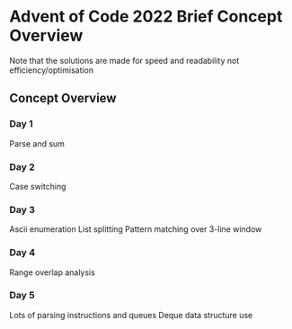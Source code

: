 # Advent of Code 2022 Brief Concept Overview
Note that the solutions are made for speed and readability not efficiency/optimisation

## Concept Overview
### Day 1
Parse and sum

### Day 2
Case switching

### Day 3
Ascii enumeration
List splitting
Pattern matching over 3-line window

### Day 4
Range overlap analysis

### Day 5
Lots of parsing instructions and queues
Deque data structure use
